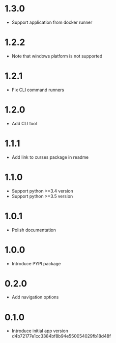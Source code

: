 1.3.0
=======
- Support application from docker runner

1.2.2
=======
- Note that windows platform is not supported

1.2.1
=======
- Fix CLI command runners

1.2.0
=======
- Add CLI tool

1.1.1
=======
- Add link to curses package in readme

1.1.0
=======
- Support python >=3.4 version
- Support python >=3.5 version

1.0.1
=======
- Polish documentation

1.0.0
=======
- Introduce PYPI package

0.2.0
=======
- Add navigation options

0.1.0
=======
- Introduce initial app version
d4b72177e1cc3384bf8b94e550054029fb18d48f
